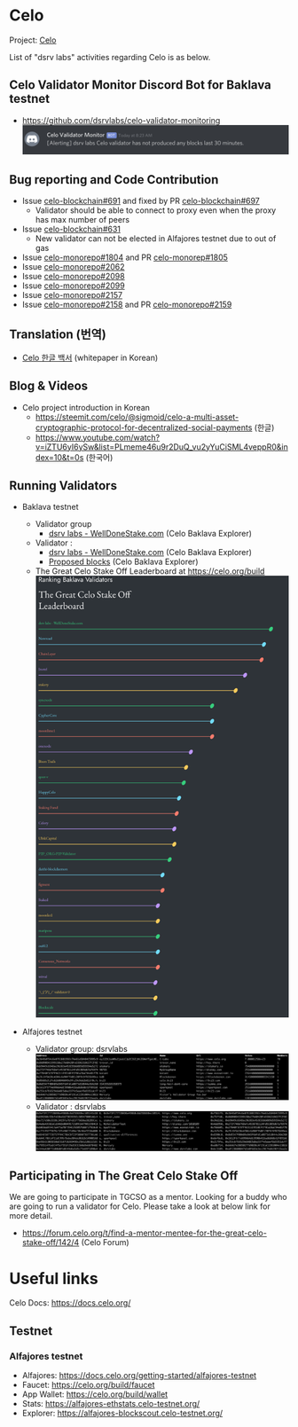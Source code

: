 # Celo
Project: [Celo](https://celo.org/)

List of "dsrv labs" activities regarding Celo is as below.

## Celo Validator Monitor Discord Bot for Baklava testnet

- https://github.com/dsrvlabs/celo-validator-monitoring
![Validator ALERT](https://raw.githubusercontent.com/dsrvlabs/celo/master/img/celo-monitoring-alert1.png)


## Bug reporting and Code Contribution
- Issue [celo-blockchain#691](https://github.com/celo-org/celo-blockchain/issues/691) and fixed by PR [celo-blockchain#697](https://github.com/celo-org/celo-blockchain/pull/697)
  - Validator should be able to connect to proxy even when the proxy has max number of peers
- Issue [celo-blockchain#631](https://github.com/celo-org/celo-blockchain/issues/631)
  - New validator can not be elected in Alfajores testnet due to out of gas
- Issue [celo-monorepo#1804](https://github.com/celo-org/celo-monorepo/issues/1804) and PR [celo-monorep#1805](https://github.com/celo-org/celo-monorepo/pull/1805)
- Issue [celo-monorepo#2062](https://github.com/celo-org/celo-monorepo/issues/2062)
- Issue [celo-monorepo#2098](https://github.com/celo-org/celo-monorepo/issues/2098)
- Issue [celo-monorepo#2099](https://github.com/celo-org/celo-monorepo/issues/2099)
- Issue [celo-monorepo#2157](https://github.com/celo-org/celo-monorepo/issues/2157)
- Issue [celo-monorepo#2158](https://github.com/celo-org/celo-monorepo/issues/2158) and PR [celo-monorepo#2159](https://github.com/celo-org/celo-monorepo/pull/2159)

## Translation (번역)
- [Celo 한글 백서](./whitepaper/celo_white_paper_korean.pdf) (whitepaper in Korean)

## Blog & Videos
- Celo project introduction in Korean
  - https://steemit.com/celo/@sigmoid/celo-a-multi-asset-cryptographic-protocol-for-decentralized-social-payments (한글)
  - https://www.youtube.com/watch?v=iZTU6yI6ySw&list=PLmeme46u9r2DuQ_vu2yYuCiSML4veppR0&index=10&t=0s (한국어)

## Running Validators
- Baklava testnet
  - Validator group
    - [dsrv labs - WellDoneStake.com](https://baklava-blockscout.celo-testnet.org/address/0xe7c85a3f18d18d40d713041a69d4795f36339f7d/celo) (Celo Baklava Explorer)
  - Validator :
     - [dsrv labs - WellDoneStake.com](https://baklava-blockscout.celo-testnet.org/address/0x43c8cc9884d8e2ea870c33bdc25f495c25f269df/celo) (Celo Baklava Explorer)
     - [Proposed blocks](https://baklava-blockscout.celo-testnet.org/address/0x355eca0d3c48c4b8a3359644c7c83db01c6ac594/validations) (Celo Baklava Explorer)
  - The Great Celo Stake Off Leaderboard at https://celo.org/build
      ![Validator](https://raw.githubusercontent.com/dsrvlabs/celo/master/img/dsrvlabs-baklava-TGCSO-leaderboard-20191210-155947.png)
      
- Alfajores testnet
  - Validator group: dsrvlabs
      ![Validator group](https://raw.githubusercontent.com/dsrvlabs/celo/master/img/dsrvlabs-alfajores-validatorgroup.png)
  - Validator : dsrvlabs
      ![Validator](https://raw.githubusercontent.com/dsrvlabs/celo/master/img/dsrvlabs-alfajores-validator.png)
      
      
## Participating in The Great Celo Stake Off
We are going to participate in TGCSO as a mentor. Looking for a buddy who are going to run a validator for Celo. Please take a look at below link for more detail.
- https://forum.celo.org/t/find-a-mentor-mentee-for-the-great-celo-stake-off/142/4 (Celo Forum)


# Useful links
Celo Docs: https://docs.celo.org/

## Testnet
### Alfajores testnet
- Alfajores: https://docs.celo.org/getting-started/alfajores-testnet
- Faucet: https://celo.org/build/faucet
- App Wallet: https://celo.org/build/wallet
- Stats: https://alfajores-ethstats.celo-testnet.org/
- Explorer: https://alfajores-blockscout.celo-testnet.org/
